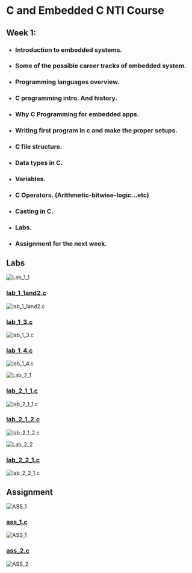 # C and Embedded C NTI Course 

## Week 1:
- ###  Introduction to embedded systems.
- ###  Some of the possible career tracks of embedded system.
- ###  Programming languages overview.
- ###  C programming intro. And history.
- ###  Why C Programming for embedded apps.
- ###  Writing first program in c and make the proper setups.
- ###  C file structure.
- ###  Data types in C.
- ###  Variables.
- ###  C Operators. (Arithmetic-bitwise-logic...etc)
- ###  Casting in C.
- ###  Labs.
- ###  Assignment for the next week.


## Labs
![Lab_1_1](./Week_1_Labs_ASS/Lab_1_1.jpg)

### [lab_1_1and2.c](./lab_1_1and2.c)
![lab_1_1and2.c](./lab_1_1and2.jpg)

### [lab_1_3.c](./lab_1_3.c)
![lab_1_3.c](./lab_1_3.jpg)

### [lab_1_4.c](./lab_1_4.c)
![lab_1_4.c](./lab_1_4.jpg)

![Lab_2_1](./Week_1_Labs_ASS/Lab_2_1.jpg)

### [lab_2_1_1.c](./lab_2_1_1.c)
![lab_2_1_1.c](./lab_2_1_1.jpg)

### [lab_2_1_2.c](./lab_2_1_2.c)
![lab_2_1_2.c](./lab_2_1_2.jpg)

![Lab_2_2](./Week_1_Labs_ASS/Lab_2_2.jpg)

### [lab_2_2_1.c](./lab_2_2_1.c)
![lab_2_2_1.c](./lab_2_2_1.jpg)


## Assignment


![ASS_1](./Week_1_Labs_ASS/ASS_1.jpg)

### [ass_1.c](./ASS_1.c)
![ASS_1](./ASS_1_1.jpg)

### [ass_2.c](./ASS_2.c)
![ASS_2](./ASS_1_2.jpg)